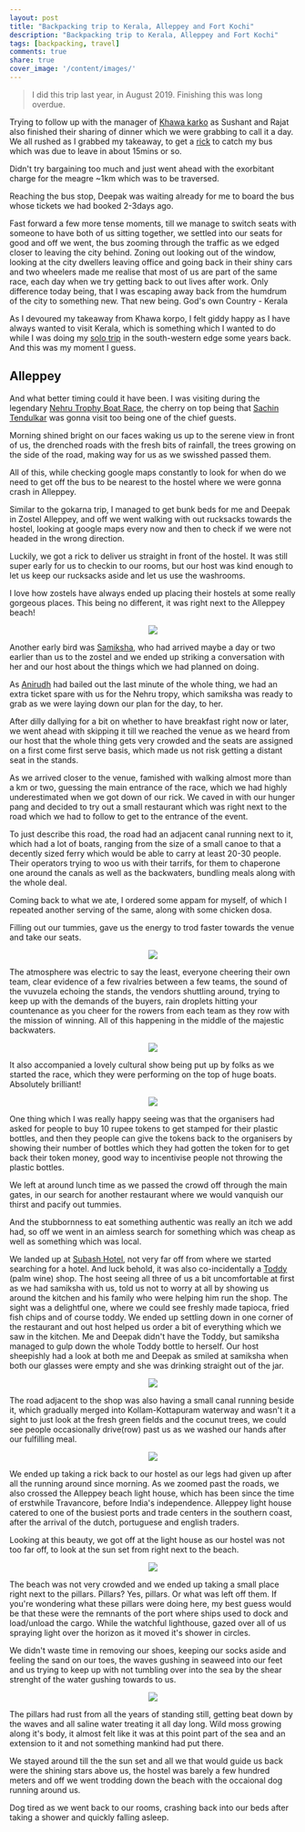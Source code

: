 ```yaml
---
layout: post
title: "Backpacking trip to Kerala, Alleppey and Fort Kochi"
description: "Backpacking trip to Kerala, Alleppey and Fort Kochi"
tags: [backpacking, travel]
comments: true
share: true
cover_image: '/content/images/'
---
```


> I did this trip last year, in August 2019. Finishing this was long overdue.

Trying to follow up with the manager of [Khawa karko](https://www.tripadvisor.in/Restaurant_Review-g297628-d7925789-Reviews-Khawa_Karpo-Bengaluru_Bangalore_District_Karnataka.html) as Sushant and Rajat also finished their sharing of dinner which we were grabbing to call it a day. We all rushed as I grabbed my takeaway, to get a [rick](https://en.wikipedia.org/wiki/Rickshaw) to catch my bus which was due to leave in about 15mins or so.

Didn't try bargaining too much and just went ahead with the exorbitant charge for the meagre ~1km which was to be traversed.

Reaching the bus stop, Deepak was waiting already for me to board the bus whose tickets we had booked 2-3days ago.

Fast forward a few more tense moments, till we manage to switch seats with someone to have both of us sitting together, we settled into our seats for good and off we went, the bus zooming through the traffic as we edged closer to leaving the city behind. Zoning out looking out of the window, looking at the city dwellers leaving office and going back in their shiny cars and two wheelers made me realise that most of us are part of the same race, each day when we try getting back to out lives after work. Only difference today being, that I was escaping away back from the humdrum of the city to something new. That new being. God's own Country - Kerala

As I devoured my takeaway from Khawa korpo, I felt giddy happy as I have always wanted to visit Kerala, which is something which I wanted to do while I was doing my [solo trip](https://tasdikrahman.me/2019/03/22/solo-backpacking-trip-to-hampi-gokarna-goa-budget/) in the south-western edge some years back. And this was my moment I guess.

## Alleppey

And what better timing could it have been. I was visiting during the legendary [Nehru Trophy Boat Race](https://en.wikipedia.org/wiki/Nehru_Trophy_Boat_Race), the cherry on top being that [Sachin Tendulkar](https://en.wikipedia.org/wiki/Sachin_Tendulkar) was gonna visit too being one of the chief guests.

Morning shined bright on our faces waking us up to the serene view in front of us, the drenched roads with the fresh bits of rainfall, the trees growing on the side of the road, making way for us as we swisshed passed them.

All of this, while checking google maps constantly to look for when do we need to get off the bus to be nearest to the hostel where we were gonna crash in Alleppey.

Similar to the gokarna trip, I managed to get bunk beds for me and Deepak in Zostel Alleppey, and off we went walking with out rucksacks towards the hostel, looking at google maps every now and then to check if we were not headed in the wrong direction.

Luckily, we got a rick to deliver us straight in front of the hostel. It was still super early for us to checkin to our rooms, but our host was kind enough to let us keep our rucksacks aside and let us use the washrooms.

I love how zostels have always ended up placing their hostels at some really gorgeous places. This being no different, it was right next to the Alleppey beach!

<center><img src="/content/images/2020/07/kerala-blog-1.jpg"></center>

Another early bird was [Samiksha](https://khatiwarasamiksha.wordpress.com/), who had arrived maybe a day or two earlier than us to the zostel and we ended up striking a conversation with her and our host about the things which we had planned on doing.

As [Anirudh](https://twitter.com/anirudh2403) had bailed out the last minute of the whole thing, we had an extra ticket spare with us for the Nehru tropy, which samiksha was ready to grab as we were laying down our plan for the day, to her.

After dilly dallying for a bit on whether to have breakfast right now or later, we went ahead with skipping it till we reached the venue as we heard from our host that the whole thing gets very crowded and the seats are assigned on a first come first serve basis, which made us not risk getting a distant seat in the stands.

As we arrived closer to the venue, famished with walking almost more than a km or two, guessing the main entrance of the race, which we had highly underestimated when we got down of our rick. We caved in with our hunger pang and decided to try out a small restaurant which was right next to the road which we had to follow to get to the entrance of the event.

To just describe this road, the road had an adjacent canal running next to it, which had a lot of boats, ranging from the size of a small canoe to that a decently sized ferry which would be able to carry at least 20-30 people. Their operators trying to woo us with their tarrifs, for them to chaperone one around the canals as well as the backwaters, bundling meals along with the whole deal.

Coming back to what we ate, I ordered some appam for myself, of which I repeated another serving of the same, along with some chicken dosa.

Filling out our tummies, gave us the energy to trod faster towards the venue and take our seats.

<center><img src="/content/images/2020/07/kerala-blog-2.jpg"></center>

The atmosphere was electric to say the least, everyone cheering their own team, clear evidence of a few rivalries between a few teams, the sound of the vuvuzela echoing the stands, the vendors shuttling around, trying to keep up with the demands of the buyers, rain droplets hitting your countenance as you cheer for the rowers from each team as they row with the mission of winning. All of this happening in the middle of the majestic backwaters.

<center><img src="/content/images/2020/07/kerala-blog-3.jpg"></center>

It also accompanied a lovely cultural show being put up by folks as we started the race, which they were performing on the top of huge boats. Absolutely brilliant!

<center><img src="/content/images/2020/07/kerala-blog-4.jpg"></center>

One thing which I was really happy seeing was that the organisers had asked for people to buy 10 rupee tokens to get stamped for their plastic bottles, and then they people can give the tokens back to the organisers by showing their number of bottles which they had gotten the token for to get back their token money, good way to incentivise people not throwing the plastic bottles.

We left at around lunch time as we passed the crowd off through the main gates, in our search for another restaurant where we would vanquish our thirst and pacify out tummies.

And the stubbornness to eat something authentic was really an itch we add had, so off we went in an aimless search for something which was cheap as well as something which was local.

We landed up at [Subash Hotel](https://goo.gl/maps/spHQSjxY2AqXUTzs6), not very far off from where we started searching for a hotel. And luck behold, it was also co-incidentally a [Toddy](https://en.wikipedia.org/wiki/Palm_wine) (palm wine) shop. The host seeing all three of us a bit uncomfortable at first as we had samiksha with us, told us not to worry at all by showing us around the kitchen and his family who were helping him run the shop. The sight was a delightful one, where we could see freshly made tapioca, fried fish chips and of course toddy. We ended up settling down in one corner of the restaurant and out host helped us order a bit of everything which we saw in the kitchen. Me and Deepak didn't have the Toddy, but samiksha managed to gulp down the whole Toddy bottle to herself. Our host sheepishly had a look at both me and Deepak as smiled at samiksha when both our glasses were empty and she was drinking straight out of the jar.

<center><img src="/content/images/2020/07/kerala-blog-5.jpg"></center>

The road adjacent to the shop was also having a small canal running beside it, which gradually merged into Kollam-Kottapuram waterway and wasn't it a sight to just look at the fresh green fields and the cocunut trees, we could see people occasionally drive(row) past us as we washed our hands after our fulfilling meal.

<center><img src="/content/images/2020/07/kerala-blog-6.jpg"></center>

We ended up taking a rick back to our hostel as our legs had given up after all the running around since morning. As we zoomed past the roads, we also crossed the Alleppey beach light house, which has been since the time of erstwhile Travancore, before India's independence. Alleppey light house catered to one of the busiest ports and trade centers in the southern coast, after the arrival of the dutch, portuguese and english traders.

Looking at this beauty, we got off at the light house as our hostel was not too far off, to look at the sun set from right next to the beach.

<center><img src="/content/images/2020/07/kerala-blog-7.jpg"></center>

The beach was not very crowded and we ended up taking a small place right next to the pillars. Pillars? Yes, pillars. Or what was left off them. If you're wondering what these pillars were doing here, my best guess would be that these were the remnants of the port where ships used to dock and load/unload the cargo. While the watchful lighthouse, gazed over all of us spraying light over the horizon as it moved it's shower in circles.

We didn't waste time in removing our shoes, keeping our socks aside and feeling the sand on our toes, the waves gushing in seaweed into our feet and us trying to keep up with not tumbling over into the sea by the shear strenght of the water gushing towards to us.

<center><img src="/content/images/2020/07/kerala-blog-8.jpg"></center>

The pillars had rust from all the years of standing still, getting beat down by the waves and all saline water treating it all day long. Wild moss growing along it's body, it almost felt like it was at this point part of the sea and an extension to it and not something mankind had put there.

We stayed around till the the sun set and all we that would guide us back were the shining stars above us, the hostel was barely a few hundred meters and off we went trodding down the beach with the occaional dog running around us.

Dog tired as we went back to our rooms, crashing back into our beds after taking a shower and quickly falling asleep.



